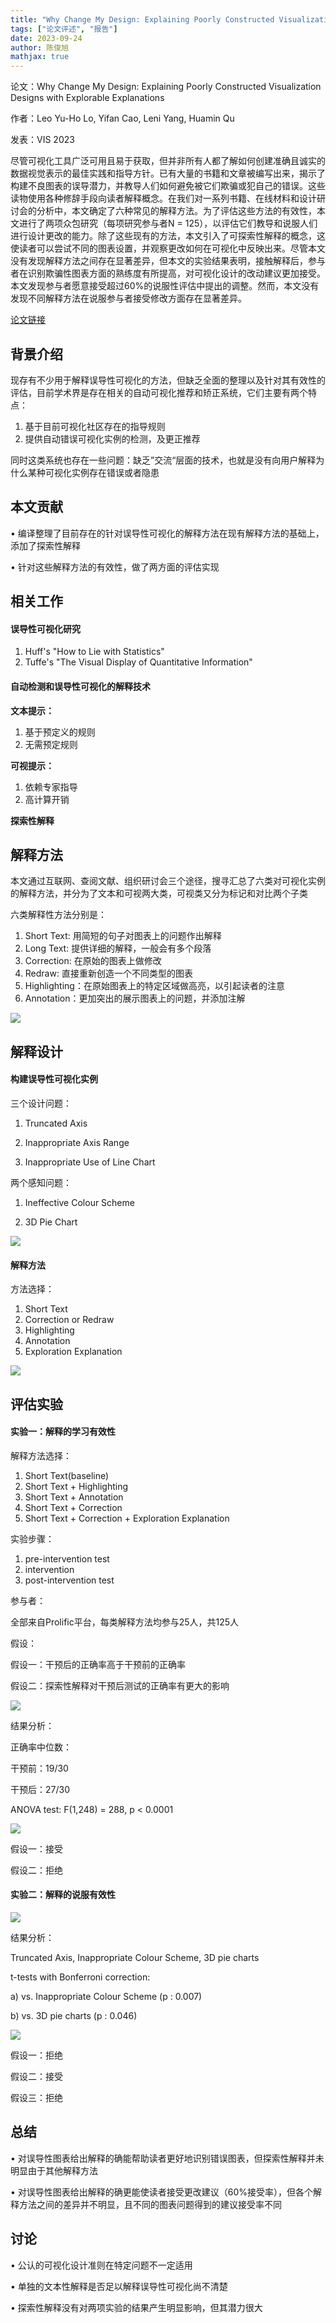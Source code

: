```yaml
---
title: "Why Change My Design: Explaining Poorly Constructed Visualization Designs with Explorable Explanations"
tags: ["论文评述", "报告"]
date: 2023-09-24
author: 陈俊旭
mathjax: true
---
```


论文：Why Change My Design: Explaining Poorly Constructed Visualization Designs with Explorable Explanations

作者：Leo Yu-Ho Lo, Yifan Cao, Leni Yang, Huamin Qu

发表：VIS 2023

尽管可视化工具广泛可用且易于获取，但并非所有人都了解如何创建准确且诚实的数据视觉表示的最佳实践和指导方针。已有大量的书籍和文章被编写出来，揭示了构建不良图表的误导潜力，并教导人们如何避免被它们欺骗或犯自己的错误。这些读物使用各种修辞手段向读者解释概念。在我们对一系列书籍、在线材料和设计研讨会的分析中，本文确定了六种常见的解释方法。为了评估这些方法的有效性，本文进行了两项众包研究（每项研究参与者N = 125），以评估它们教导和说服人们进行设计更改的能力。除了这些现有的方法，本文引入了可探索性解释的概念，这使读者可以尝试不同的图表设置，并观察更改如何在可视化中反映出来。尽管本文没有发现解释方法之间存在显著差异，但本文的实验结果表明，接触解释后，参与者在识别欺骗性图表方面的熟练度有所提高，对可视化设计的改动建议更加接受。本文发现参与者愿意接受超过60%的说服性评估中提出的调整。然而，本文没有发现不同解释方法在说服参与者接受修改方面存在显著差异。  

[论文链接](https://ieeexplore.ieee.org/document/10299537)

## 背景介绍

现存有不少用于解释误导性可视化的方法，但缺乏全面的整理以及针对其有效性的评估，目前学术界是存在相关的自动可视化推荐和矫正系统，它们主要有两个特点：

1. 基于目前可视化社区存在的指导规则
2. 提供自动错误可视化实例的检测，及更正推荐

同时这类系统也存在一些问题：缺乏”交流“层面的技术，也就是没有向用户解释为什么某种可视化实例存在错误或者隐患

## 本文贡献

• 编译整理了目前存在的针对误导性可视化的解释方法在现有解释方法的基础上，添加了探索性解释

• 针对这些解释方法的有效性，做了两方面的评估实现

## 相关工作

#### 误导性可视化研究

1. Huff's "How to Lie with Statistics"
2. Tuffe's "The Visual Display of Quantitative Information"

#### 自动检测和误导性可视化的解释技术

**文本提示：**

1. 基于预定义的规则
2. 无需预定规则

**可视提示：**

1. 依赖专家指导
2. 高计算开销

**探索性解释**

## 解释方法

本文通过互联网、查阅文献、组织研讨会三个途径，搜寻汇总了六类对可视化实例的解释方法，并分为了文本和可视两大类，可视类又分为标记和对比两个子类

六类解释性方法分别是：

1. Short Text: 用简短的句子对图表上的问题作出解释
2. Long Text: 提供详细的解释，一般会有多个段落
3. Correction: 在原始的图表上做修改
4. Redraw:  直接重新创造一个不同类型的图表
5. Highlighting：在原始图表上的特定区域做高亮，以引起读者的注意
6. Annotation：更加突出的展示图表上的问题，并添加注解

![](./method-example.png)

## 解释设计

#### 构建误导性可视化实例

三个设计问题：

1. Truncated Axis

2. Inappropriate Axis Range

3. Inappropriate Use of Line Chart

两个感知问题：

1. Ineffective Colour Scheme

2. 3D Pie Chart

![](./visual-instance.png)

#### 解释方法

方法选择：

1. Short Text
2. Correction or Redraw
3. Highlighting
4. Annotation
5. Exploration Explanation

![](./selected-methods.png)

## 评估实验

#### 实验一：解释的学习有效性

解释方法选择：

1. Short Text(baseline)
2. Short Text + Highlighting
3. Short Text + Annotation
4. Short Text + Correction
5. Short Text + Correction + Exploration Explanation

实验步骤：

1. pre-intervention test
2. intervention
3. post-intervention test

参与者：

全部来自Prolific平台，每类解释方法均参与25人，共125人

假设：

假设一：干预后的正确率高于干预前的正确率

假设二：探索性解释对干预后测试的正确率有更大的影响

![](./validity.png)

结果分析：

正确率中位数：

干预前：19/30

干预后：27/30

ANOVA test:  F(1,248) = 288, p < 0.0001

![](./result1.png)

假设一：接受

假设二：拒绝

#### 实验二：解释的说服有效性

![](./experiment2.png)

结果分析：

Truncated Axis, Inappropriate Colour Scheme, 3D pie charts

t-tests with Bonferroni correction: 

a) vs. Inappropriate Colour Scheme (p : 0.007)

b) vs. 3D pie charts (p : 0.046)

![](./result2.png)

假设一：拒绝

假设二：接受

假设三：拒绝

## 总结

• 对误导性图表给出解释的确能帮助读者更好地识别错误图表，但探索性解释并未明显由于其他解释方法

• 对误导性图表给出解释的确更能使读者接受更改建议（60%接受率），但各个解释方法之间的差异并不明显，且不同的图表问题得到的建议接受率不同

## 讨论

• 公认的可视化设计准则在特定问题不一定适用

• 单独的文本性解释是否足以解释误导性可视化尚不清楚

• 探索性解释没有对两项实验的结果产生明显影响，但其潜力很大